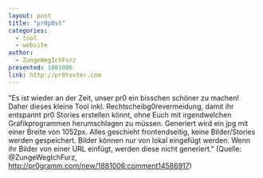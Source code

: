 ```yaml
---
layout: post
title: "pr0p0st"
categories:
  - tool
  - website
author:
  - ZungeWegIchFurz
presented: 1881006
link: http://pr0texter.com
---
```


"Es ist wieder an der Zeit, unser pr0 ein bisschen schöner zu machen! Daher dieses kleine Tool inkl. Rechtscheibg0revermeidung, damit ihr entspannt pr0 Stories erstellen könnt, ohne Euch mit irgendwelchen Grafikprogrammen herumschlagen zu müssen. Generiert wird ein jpg mit einer Breite von 1052px. Alles geschieht frontendseitig, keine Bilder/Stories werden gespeichert. Bilder können nur von lokal eingefügt werden. Wenn ihr Bilder von einer URL einfügt, werden diese nicht generiert." (Quelle: @ZungeWegIchFurz, http://pr0gramm.com/new/1881006:comment14586917)
